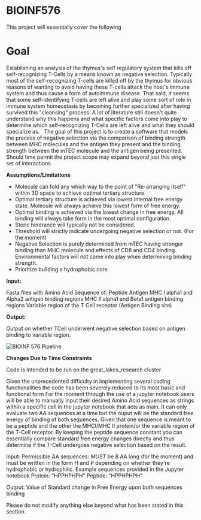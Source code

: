 # BIOINF576
This project will essentially cover the following 

# **Goal**

Establishing an analysis of the thymus's self regulatory system that kills off self-recognizing T-Cells by a means known as negative selection. Typically most of the self-recognizing T-cells are killed off by the thymus for obvious reasons of wanting to avoid having these T-cells attack the host's immune system and thus cause a form of autoimmune disease. That said, it seems that some self-identifying T-cells are left alive and play some sort of role in immune system homeostasis by becoming further specialized after having survived this "cleansing" process. A lot of literature still doesn't quite understand why this happens and what specific factors come into play to determine which self-recognizing T-Cells are left alive and what they should specialize as.  
The goal of this project is to create a software that models the process of negative selection via the comparison of binding strength between MHC molecules and the antigen they present and the binding strength between the mTEC molecule and the antigen being presented. Should time permit the project scope may expand beyond just this single set of interactions. 

**Assumptions/Limitations**
- Molecule can fold any which way to the point of "Re-arranging itself" within 3D space to achieve optimal tertiary structure
- Optimal tertiary structure is achieved via lowest internal free energy state. Molecule will always achieve this lowest form of free energy.
- Optimal binding is achieved via the lowest change in free energy. All binding will always take form in the most optimal configuration.
- Steric hindrance will typically not be considered.
- Threshold will strictly indicate undergoing negative selection or not. (For the moment)
- Negative Selection is purely determined from mTEC having stronger binding than MHC molecule and effects of CD8 and CD4 binding. Environmental factors     will not come into play when determining binding strength. 
- Prioritize building a hydrophobic core


**Input:**

Fasta files with Amino Acid Sequence of:
Peptide Antigen
MHC I alpha1 and Alpha2 antigen binding regions
MHC II alpha1 and Beta1 antigen binding regions
Variable region of the T Cell receptor (Antigen Binding site)

**Output:** 

Output on whether TCell underwent negative selection based on antigen binding to variable region.

![BIOINF 576 Pipeline](Pipeline_Overview.drawio)

**Changes Due to Time Constraints**

Code is intended to be run on the great_lakes_research cluster

Given the unprecedented difficulty in implementing several coding functionalities the code has been severely reduced to its most basic and functional form
For the moment through the use of a jupyter notebook users will be able to manually input their desired Amino Acid sequences as strings within a specific cell in the jupyter notebook that acts as main. It can only evaluate two AA sequences at a time but the ouput will be the standard free energy of binding of both sequences. Given that one sequence is meant to be a peptide and the other the MHCI/MHC II protein/or the variable region of the T-Cell receptor. By keeping the peptide sequence constant you can essentially compare standard free energy changes directly and thus determine if the T-Cell undergoes negative selection based on the result. 

Input:
Permissible AA sequences: *MUST* be 8 AA long (for the moment) and must be written in the form H and P depending on whether they're hydrophobic or hydrophilic. 
Example sequences provided in the Jupyter notebook 
Protein: "HPPHPHPH"
Peptide: "HPPHPHPH"

Output: 
Value of Standard change in Free Energy upon both sequences binding

Please do not modify anything else beyond what has been stated in this section.

